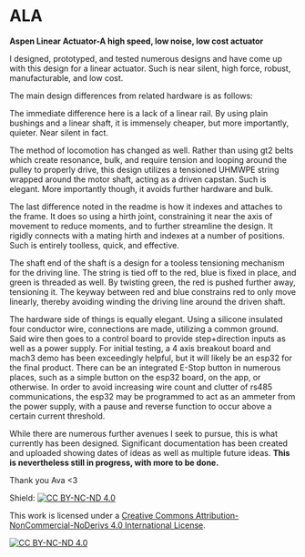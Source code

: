 # ALA
**Aspen Linear Actuator-A high speed, low noise, low cost actuator**

I designed, prototyped, and tested numerous designs and have come up with this design for a linear actuator. Such is near silent, high force, robust, manufacturable, and low cost.



The main design differences from related hardware is as follows:

The immediate difference here is a lack of a linear rail. By using plain bushings and a linear shaft, it is immensely cheaper, but more importantly, quieter. Near silent in fact.

The method of locomotion has changed as well. Rather than using gt2 belts which create resonance, bulk, and require tension and looping around the pulley to properly drive, this design utilizes a tensioned UHMWPE string wrapped around the motor shaft, acting as a driven capstan. Such is elegant. More importantly though, it avoids further hardware and bulk.

The last difference noted in the readme is how it indexes and attaches to the frame. It does so using a hirth joint, constraining it near the axis of movement to reduce moments, and to further streamline the design. It rigidly connects with a mating hirth and indexes at a number of positions. Such is entirely toolless, quick, and effective.

The shaft end of the shaft is a design for a tooless tensioning mechanism for the driving line. The string is tied off to the red, blue is fixed in place, and green is threaded as well. By twisting green, the red is pushed further away, tensioning it. The keyway between red and blue constrains red to only move linearly, thereby avoiding winding the driving line around the driven shaft.

The hardware side of things is equally elegant. Using a silicone insulated four conductor wire, connections are made, utilizing a common ground. Said wire then goes to a control board to provide step+direction inputs as well as a power supply. For initial testing, a  4 axis breakout board and mach3 demo has been exceedingly helpful, but it will likely be an esp32 for the final product. There can be an integrated E-Stop button in numerous places, such as a simple button on the esp32 board, on the app, or otherwise. In order to avoid increasing wire count and clutter of rs485 communications, the esp32 may be programmed to act as an ammeter from the power supply, with a pause and reverse function to occur above a certain current threshold.

While there are numerous further avenues I seek to pursue, this is what currently has been designed. Significant documentation has been created and uploaded showing dates of ideas as well as multiple future ideas. **This is nevertheless still in progress, with more to be done.**

Thank you
Ava <3

Shield: [![CC BY-NC-ND 4.0][cc-by-nc-nd-shield]][cc-by-nc-nd]

This work is licensed under a
[Creative Commons Attribution-NonCommercial-NoDerivs 4.0 International License][cc-by-nc-nd].

[![CC BY-NC-ND 4.0][cc-by-nc-nd-image]][cc-by-nc-nd]

[cc-by-nc-nd]: http://creativecommons.org/licenses/by-nc-nd/4.0/
[cc-by-nc-nd-image]: https://licensebuttons.net/l/by-nc-nd/4.0/88x31.png
[cc-by-nc-nd-shield]: https://img.shields.io/badge/License-CC%20BY--NC--ND%204.0-lightgrey.svg
